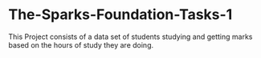 # The-Sparks-Foundation-Tasks-1
This Project consists of a data set of students studying and getting marks based on the hours of study they are doing.
